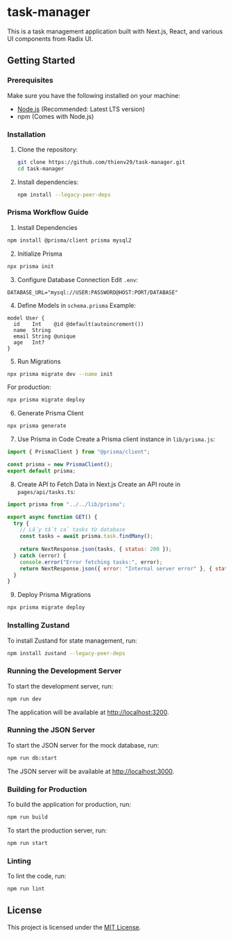 # task-manager

This is a task management application built with Next.js, React, and various UI components from Radix UI.

## Getting Started

### Prerequisites

Make sure you have the following installed on your machine:

- [Node.js](https://nodejs.org/) (Recommended: Latest LTS version)
- npm (Comes with Node.js)

### Installation

1. Clone the repository:
    ```sh
    git clone https://github.com/thienv29/task-manager.git
    cd task-manager
    ```

2. Install dependencies:
    ```sh
    npm install --legacy-peer-deps
    ```

### Prisma Workflow Guide

1. Install Dependencies

```sh
npm install @prisma/client prisma mysql2
```

2. Initialize Prisma

```sh
npx prisma init
```

3. Configure Database Connection
   Edit `.env`:

```env
DATABASE_URL="mysql://USER:PASSWORD@HOST:PORT/DATABASE"
```

4. Define Models in `schema.prisma`
   Example:

```prisma
model User {
  id    Int    @id @default(autoincrement())
  name  String
  email String @unique
  age   Int?
}
```

5. Run Migrations

```sh
npx prisma migrate dev --name init
```

For production:

```sh
npx prisma migrate deploy
```

6. Generate Prisma Client

```sh
npx prisma generate
```

7. Use Prisma in Code
   Create a Prisma client instance in `lib/prisma.js`:

```js
import { PrismaClient } from "@prisma/client";

const prisma = new PrismaClient();
export default prisma;
```

8. Create API to Fetch Data in Next.js
   Create an API route in `pages/api/tasks.ts`:

```js
import prisma from "../../lib/prisma";

export async function GET() {
  try {
    // Lấy tất cả tasks từ database
    const tasks = await prisma.task.findMany();
    
    return NextResponse.json(tasks, { status: 200 });
  } catch (error) {
    console.error("Error fetching tasks:", error);
    return NextResponse.json({ error: "Internal server error" }, { status: 500 });
  }
}
```

9. Deploy Prisma Migrations

```sh
npx prisma migrate deploy
```

### Installing Zustand

To install Zustand for state management, run:

```sh
npm install zustand --legacy-peer-deps
```

### Running the Development Server

To start the development server, run:

```sh
npm run dev
```

The application will be available at [http://localhost:3200](http://localhost:3200).

### Running the JSON Server

To start the JSON server for the mock database, run:

```sh
npm run db:start
```

The JSON server will be available at [http://localhost:3000](http://localhost:3000).

### Building for Production

To build the application for production, run:

```sh
npm run build
```

To start the production server, run:

```sh
npm run start
```

### Linting

To lint the code, run:

```sh
npm run lint
```

## License

This project is licensed under the [MIT License](LICENSE).

